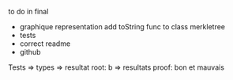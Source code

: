 to do in final

- graphique representation add toString func to class merkletree
- tests
- correct readme
- github

Tests
=> types
=> resultat root: b
=> resultats proof: bon et mauvais

